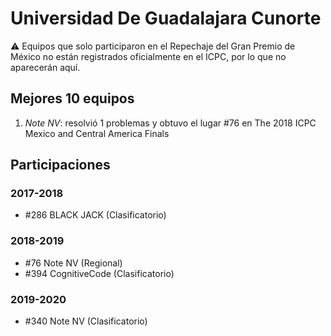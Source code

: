 # Universidad De Guadalajara Cunorte

:warning: Equipos que solo participaron en el Repechaje del Gran Premio de México no están registrados oficialmente en el ICPC, por lo que no aparecerán aquí.

## Mejores 10 equipos

1. _Note NV_: resolvió 1 problemas y obtuvo el lugar #76 en The 2018 ICPC Mexico and Central America Finals

## Participaciones

### 2017-2018

- #286 BLACK JACK (Clasificatorio)

### 2018-2019

- #76 Note NV (Regional)
- #394 CognitiveCode (Clasificatorio)

### 2019-2020

- #340 Note NV (Clasificatorio)




